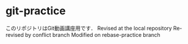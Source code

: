 # git-practice
このリポジトリはGit動画講座用です．
Revised at the local repository
Re-revised by conflict branch
Modified on rebase-practice branch